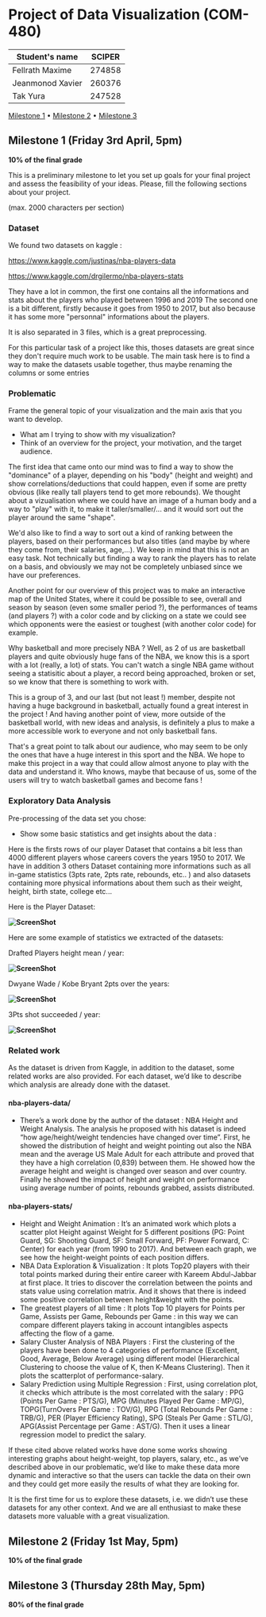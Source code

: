 # Project of Data Visualization (COM-480)

| Student's name | SCIPER |
| -------------- | ------ |
| Fellrath Maxime | 274858 |
| Jeanmonod Xavier | 260376 |
| Tak Yura | 247528 |

[Milestone 1](#milestone-1-friday-3rd-april-5pm) • [Milestone 2](#milestone-2-friday-1st-may-5pm) • [Milestone 3](#milestone-3-thursday-28th-may-5pm)

## Milestone 1 (Friday 3rd April, 5pm)

**10% of the final grade**

This is a preliminary milestone to let you set up goals for your final project and assess the feasibility of your ideas. Please, fill the following sections about your project.

(max. 2000 characters per section)

### Dataset ###

We found two datasets on kaggle :

https://www.kaggle.com/justinas/nba-players-data

https://www.kaggle.com/drgilermo/nba-players-stats

They have a lot in common, the first one contains all the informations and stats about the players who played between 1996 and 2019
The second one is a bit different, firstly because it goes from 1950 to 2017, but also because it has some more "personnal" informations about the players.

It is also separated in 3 files, which is a great preprocessing.

For this particular task of a project like this, thoses datasets are great since they don't require much work to be usable. The main task here is to find a way to make the datasets usable together, thus maybe renaming the columns or some entries

### Problematic ###

Frame the general topic of your visualization and the main axis that you want to develop.

- What am I trying to show with my visualization?
- Think of an overview for the project, your motivation, and the target audience.

The first idea that came onto our mind was to find a way to show the "dominance" of a player, depending on his "body" (height and weight) and show correlations/deductions that could happen, even if some are pretty obvious (like really tall players tend to get more rebounds). We thought about a vizualisation where we could have an image of a human body and a way to "play" with it, to make it taller/smaller/... and it would sort out the player around the same "shape". 

We'd also like to find a way to sort out a kind of ranking between the players, based on their performances but also titles (and maybe by where they come from, their salaries, age,...).
We keep in mind that this is not an easy task. Not technically but finding a way to rank the players has to relate on a basis, and obviously we may not be completely unbiased since we have our preferences.

Another point for our overview of this project was to make an interactive map of the United States, where it could be possible to see, overall and season by season (even some smaller period ?), the performances of teams (and players ?) with a color code and by clicking on a state we could see which opponents were the easiest or toughest (with another color code) for example.

Why basketball and more precisely NBA ? Well, as 2 of us are basketball players and quite obviously huge fans of the NBA, we know this is a sport with a lot (really, a lot) of stats. You can't watch a single NBA game without seeing a statisitic about a player, a record being approached, broken or set, so we know that there is something to work with.

This is a group of 3, and our last (but not least !) member, despite not having a huge background in basketball, actually found a great interest in the project ! And having another point of view, more outside of the basketball world, with new ideas and analysis, is definitely a plus to make a more accessible work to everyone and not only basketball fans.

That's a great point to talk about our audience, who may seem to be only the ones that have a huge interest in this sport and the NBA. We hope to make this project in a way that could allow almost anyone to play with the data and understand it. Who knows, maybe that because of us, some of the users will try to watch basketball games and become fans !

### Exploratory Data Analysis ###

Pre-processing of the data set you chose:

- Show some basic statistics and get insights about the data :

Here is the firsts rows of our player Dataset that contains a bit less than 4000 different players whose careers covers the years 1950 to 2017. We have in addition 3 others Dataset containing more informations such as all in-game statistics (3pts rate, 2pts rate, rebounds, etc.. ) and also datasets containing more physical informations about them such as their weight, height, birth state, college etc...

Here is the Player Dataset:

**![ScreenShot](images/dataset.png?raw=true "Player's Dataset")**

Here are some example of statistics we extracted of the datasets:

Drafted Players height mean / year:

**![ScreenShot](images/meanHeight.png?raw=true)**


Dwyane Wade / Kobe Bryant  2pts over the years:

**![ScreenShot](images/BryantVsWade.png?raw=true)**


3Pts shot succeeded / year:

**![ScreenShot](images/threePoints.png?raw=true)**

### Related work ###

As the dataset is driven from Kaggle, in addition to the dataset, some related works are also provided. For each dataset, we’d like to describe which analysis are already done with the dataset.

#### nba-players-data/
- There’s a work done by the author of the dataset : NBA Height and Weight Analysis. The analysis he proposed with his dataset is indeed “how age/height/weight tendencies have changed over time”. First, he showed the distribution of height and weight pointing out also the NBA mean and the average US Male Adult for each attribute and proved that they have a high correlation (0,839) between them. He showed how the average height and weight is changed over season and over country. Finally he showed the impact of height and weight on performance using average number of points, rebounds grabbed, assists distributed.

#### nba-players-stats/
- Height and Weight Animation : It’s an animated work which plots a scatter plot Height against Weight for 5 different positions (PG: Point Guard, SG: Shooting Guard, SF: Small Forward, PF: Power Forward, C: Center) for each year (from 1990 to 2017). And between each graph, we see how the height-weight points of each position differs.
- NBA Data Exploration & Visualization : It plots Top20 players with their total points marked during their entire career with Kareem Abdul-Jabbar at first place. It tries to discover the correlation between the points and stats value using correlation matrix. And it shows that there is indeed some positive correlation between height&weight with the points.
- The greatest players of all time : It plots Top 10 players for Points per Game, Assists per Game, Rebounds per Game : in this way we can compare different players taking in account intangibles aspects affecting the flow of a game.
- Salary Cluster Analysis of NBA Players : First the clustering of the players have been done to 4 categories of performance (Excellent, Good, Average, Below Average) using different model (Hierarchical Clustering to choose the value of K, then K-Means Clustering). Then it plots the scatterplot of performance-salary.
- Salary Prediction using Multiple Regression : First, using correlation plot, it checks which attribute is the most correlated with the salary : PPG (Points Per Game : PTS/G), MPG (Minutes Played Per Game : MP/G), TOPG(TurnOvers Per Game : TOV/G), RPG (Total Rebounds Per Game : TRB/G), PER (Player Efficiency Rating), SPG (Steals Per Game : STL/G), APG(Assist Percentage per Game : AST/G). Then it uses a linear regression model to predict the salary.

If these cited above related works have done some works showing interesting graphs about height-weight, top players, salary, etc., as we’ve described above in our problematic, we’d like to make these data more dynamic and interactive so that the users can tackle the data on their own and they could get more easily the results of what they are looking for.

It is the first time for us to explore these datasets, i.e. we didn’t use these datasets for any other context. And we are all enthusiast to make these datasets more valuable with a great visualization.


## Milestone 2 (Friday 1st May, 5pm)

**10% of the final grade**




## Milestone 3 (Thursday 28th May, 5pm)

**80% of the final grade**

